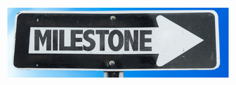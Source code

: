 <!-- Shutterstock image licensed by David Kotz; unlimited web distribution -->
![the word 'milestone' on a one-way street sign](media/milestone-shutterstock-289537016-crop.jpg)
